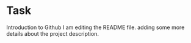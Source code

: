 # Task
Introduction to Github
I am editing the README file. adding some more details about the project description.
